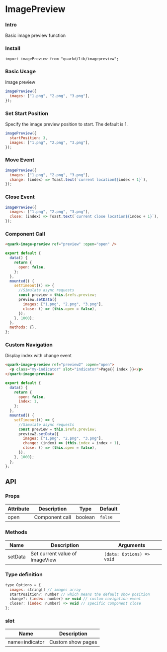 # ImagePreview

### Intro

Basic image preview function

### Install

```tsx
import imagePreview from "quarkd/lib/imagepreview";
```

### Basic Usage

Image preview

```js
imagePreview({
  images: ["1.png", "2.png", "3.png"],
});
```

### Set Start Position

Specify the image preview position to start. The default is 1.

```js
imagePreview({
  startPosition: 3,
  images: ["1.png", "2.png", "3.png"],
});
```

### Move Event

```js
imagePreview({
  images: ["1.png", "2.png", "3.png"],
  change: (index) => Toast.text(`current location${index + 1}`),
});
```

### Close Event

```js
imagePreview({
  images: ["1.png", "2.png", "3.png"],
  close: (index) => Toast.text(`current close location${index + 1}`),
});
```

### Component Call

```html
<quark-image-preview ref="preview" :open="open" />
```

```js
export default {
  data() {
    return {
      open: false,
    };
  },
  mounted() {
    setTimeout(() => {
      //Simulate async requests
      const preview = this.$refs.preview;
      preview.setData({
        images: ["1.png", "2.png", "3.png"],
        close: () => (this.open = false),
      });
    }, 1000);
  },
  methods: {},
};
```

### Custom Navigation

Display index with change event

```html
<quark-image-preview ref="preview2" :open="open">
  <p class="my-indicator" slot="indicator">Page{{ index }}</p>
</quark-image-preview>
```

```js
export default {
  data() {
    return {
      open: false,
      index: 1,
    };
  },
  mounted() {
    setTimeout(() => {
      //Simulate async requests
      const preview = this.$refs.preview;
      preview2.setData({
        images: ["1.png", "2.png", "3.png"],
        change: (index) => (this.index = index + 1),
        close: () => (this.open = false),
      });
    }, 1000);
  },
};
```

## API

### Props

| Attribute | Description    | Type    | Default |
| --------- | -------------- | ------- | ------- |
| open      | Component call | boolean | `false` |

### Methods

| Name    | Description                    | Arguments                 |
| ------- | ------------------------------ | ------------------------- |
| setData | Set current value of ImageView | `(data: Options) => void` |

### Type definition

```js
type Options = {
  images: string[] // images array
  startPosition?: number // which means the default show position
  change?: (index: number) => void // custom navigation event
  close?: (index: number) => void // specific component close
};
```

### slot

| Name           | Description       |
| -------------- | ----------------- |
| name=indicator | Custom show pages |
